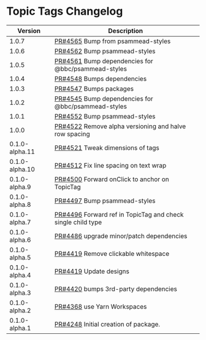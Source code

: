 # Topic Tags Changelog

| Version | Description |
|---------|-------------|
| 1.0.7 | [PR#4565](https://github.com/bbc/psammead/pull/4565) Bump from psammead-styles |
| 1.0.6 | [PR#4562](https://github.com/bbc/psammead/pull/4562) Bump psammead-styles |
| 1.0.5 | [PR#4561](https://github.com/bbc/psammead/pull/4561) Bump dependencies for @bbc/psammead-styles |
| 1.0.4 | [PR#4548](https://github.com/bbc/psammead/pull/4548) Bumps dependencies |
| 1.0.3 | [PR#4547](https://github.com/bbc/psammead/pull/4547) Bumps packages |
| 1.0.2 | [PR#4545](https://github.com/bbc/psammead/pull/4545) Bump dependencies for @bbc/psammead-styles |
| 1.0.1 | [PR#4552](https://github.com/bbc/psammead/pull/4552) Bump psammead-styles |
| 1.0.0 | [PR#4522](https://github.com/bbc/psammead/pull/4522) Remove alpha versioning and halve row spacing |
| 0.1.0-alpha.11 | [PR#4521](https://github.com/bbc/psammead/pull/4521) Tweak dimensions of tags |
| 0.1.0-alpha.10 | [PR#4512](https://github.com/bbc/psammead/pull/4512) Fix line spacing on text wrap |
| 0.1.0-alpha.9 | [PR#4500](https://github.com/bbc/psammead/pull/4500) Forward onClick to anchor on TopicTag |
| 0.1.0-alpha.8 | [PR#4497](https://github.com/bbc/psammead/pull/4497) Bump psammead-styles |
| 0.1.0-alpha.7 | [PR#4496](https://github.com/bbc/psammead/pull/4496) Forward ref in TopicTag and check single child type |
| 0.1.0-alpha.6 | [PR#4486](https://github.com/bbc/psammead/pull/4486) upgrade minor/patch dependencies |
| 0.1.0-alpha.5 | [PR#4419](https://github.com/bbc/psammead/pull/4419) Remove clickable whitespace |
| 0.1.0-alpha.4 | [PR#4419](https://github.com/bbc/psammead/pull/4419) Update designs |
| 0.1.0-alpha.3 | [PR#4420](https://github.com/bbc/psammead/pull/4420) bumps 3rd-party dependencies |
| 0.1.0-alpha.2 | [PR#4368](https://github.com/bbc/psammead/pull/4368) use Yarn Workspaces |
| 0.1.0-alpha.1 | [PR#4248](https://github.com/BBC-News/psammead/pull/4248) Initial creation of package. |
